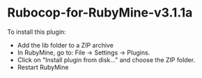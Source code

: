 # Rubocop-for-RubyMine-v3.1.1a

To install this plugin:
* Add the lib folder to a ZIP archive
* In RubyMine, go to: File -> Settings -> Plugins. 
* Click on "Install plugin from disk..." and choose the ZIP folder.
* Restart RubyMine

